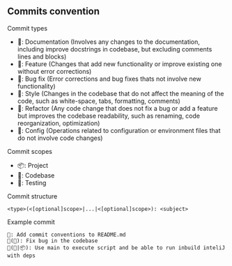 ## Commits convention
Commit types

- 📃: Documentation (Involves any changes to the documentation, including improve docstrings in codebase, but excluding comments lines and blocks)
- 🌟: Feature (Changes that add new functionality or improve existing one without error corrections)
- 🐞: Bug fix (Error corrections and bug fixes thats not involve new functionality)
- 🎨: Style (Changes in the codebase that do not affect the meaning of the code, such as white-space, tabs, formatting, comments)
- 🔁: Refactor (Any code change that does not fix a bug or add a feature but improves the codebase readability, such as renaming, code reorganization, optimization) 
- 🔧: Config (Operations related to configuration or environment files that do not involve code changes)

Commit scopes

- 📦: Project
- 🧩: Codebase
- 🧐: Testing

Commit structure

```
<type>(<[optional]scope>|...|<[optional]scope>): <subject>
```

Example commit

```
📃: Add commit conventions to README.md
🐞(🧩): Fix bug in the codebase
🔁(🧩|📦): Use main to execute script and be able to run inbuild inteliJ with deps
```
